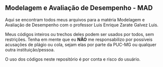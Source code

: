 ## Modelagem e Avaliação de Desempenho - MAD

Aqui se encontram todos meus arquivos para a matéria Modelagem e Avaliação de Desempenho com o professor Luis Enrique Zarate Galvez Luis. 

Meus códigos inteiros ou trechos deles podem ser usados por todos, sem restrições. Tenha em mente que eu **NÃO** me responsabilizo por possíveis acusações de plágio ou cola, sejam elas por parte da PUC-MG ou qualquer outra instituição/pessoa.

O uso dos códigos neste repositório é por conta e risco do usuário.
